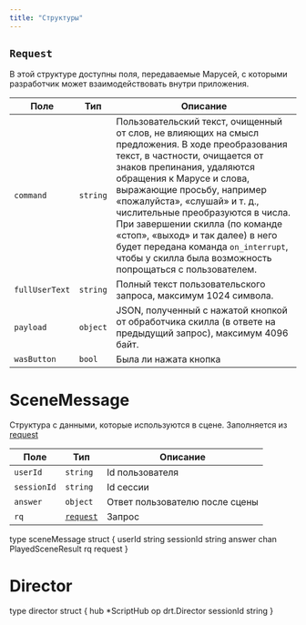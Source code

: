 ```yaml
---
title: "Структуры"
---
```


## [](#request)`Request`

В этой структуре доступны поля, передаваемые Марусей, с которыми разработчик может взаимодействовать внутри приложения.

| Поле           | Тип      | Описание                                                                                                                                                                                                                                                                                                                                                                                                                                                                |
|----------------|----------|-------------------------------------------------------------------------------------------------------------------------------------------------------------------------------------------------------------------------------------------------------------------------------------------------------------------------------------------------------------------------------------------------------------------------------------------------------------------------|
| `command`      | `string` | Пользовательский текст, очищенный от слов, не влияющих на смысл предложения. В ходе преобразования текст, в частности, очищается от знаков препинания, удаляются обращения к Марусе и слова, выражающие просьбу, например «пожалуйста», «слушай» и т. д., числительные преобразуются в числа. При завершении скилла (по команде «стоп», «выход» и так далее) в него будет передана команда `on_interrupt`, чтобы у скилла была возможность попрощаться с пользователем. |
| `fullUserText` | `string` | Полный текст пользовательского запроса, максимум 1024 символа.                                                                                                                                                                                                                                                                                                                                                                                                          |
| `payload`      | `object` | JSON, полученный с нажатой кнопкой от обработчика скилла (в ответе на предыдущий запрос), максимум 4096 байт.                                                                                                                                                                                                                                                                                                                                                           |
| `wasButton`    | `bool`   | Была ли нажата кнопка                                                                                                                                                                                                                                                                                                                                                                                                                                                   |

# SceneMessage

Структура с данными, которые используются в сцене. Заполняется из [request](#request-marusia)

| Поле        | Тип                   | Описание                       |
|-------------|-----------------------|--------------------------------|
| `userId`    | `string`              | Id пользователя                |
| `sessionId` | `string`              | Id сессии                      |
| `answer`    | `object`              | Ответ пользователю после сцены |
| `rq`        | [`request`](#request) | Запрос                         |

type sceneMessage struct {
userId string
sessionId string
answer chan PlayedSceneResult
rq request
}

# Director

type director struct {
hub       *ScriptHub
op drt.Director
sessionId string
}